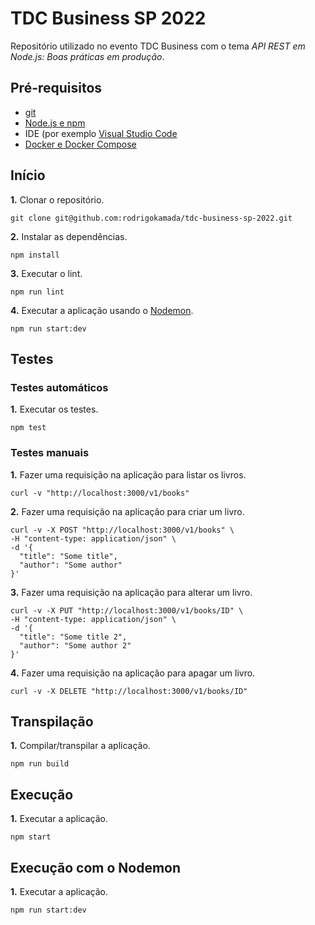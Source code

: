 # TDC Business SP 2022

Repositório utilizado no evento TDC Business com o tema _API REST em Node.js: Boas práticas em produção_.



## Pré-requisitos

* [git](https://git-scm.com/)
* [Node.js e npm](https://nodejs.org/)
* IDE (por exemplo [Visual Studio Code](https://code.visualstudio.com/)
* [Docker e Docker Compose](https://www.docker.com/)



## Início

**1.** Clonar o repositório.

```shell
git clone git@github.com:rodrigokamada/tdc-business-sp-2022.git
```

**2.** Instalar as dependências.

```shell
npm install
```

**3.** Executar o lint.

```shell
npm run lint
```

**4.** Executar a aplicação usando o [Nodemon](https://nodemon.io/).

```shell
npm run start:dev
```



## Testes

### Testes automáticos

**1.** Executar os testes.

```shell
npm test
```


### Testes manuais

**1.** Fazer uma requisição na aplicação para listar os livros.

```shell
curl -v "http://localhost:3000/v1/books"
```

**2.** Fazer uma requisição na aplicação para criar um livro.

```shell
curl -v -X POST "http://localhost:3000/v1/books" \
-H "content-type: application/json" \
-d '{
  "title": "Some title",
  "author": "Some author"
}'
```

**3.** Fazer uma requisição na aplicação para alterar um livro.

```shell
curl -v -X PUT "http://localhost:3000/v1/books/ID" \
-H "content-type: application/json" \
-d '{
  "title": "Some title 2",
  "author": "Some author 2"
}'
```

**4.** Fazer uma requisição na aplicação para apagar um livro.

```shell
curl -v -X DELETE "http://localhost:3000/v1/books/ID"
```



## Transpilação

**1.** Compilar/transpilar a aplicação.

```shell
npm run build
```



## Execução

**1.** Executar a aplicação.

```shell
npm start
```



## Execução com o Nodemon

**1.** Executar a aplicação.

```shell
npm run start:dev
```
